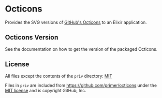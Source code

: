# Octicons

Provides the SVG versions of [GitHub's Octicons][octicons] to an Elixir application.

## Octicons Version

See the documentation on how to get the version of the packaged Octicons.

## License

All files except the contents of the `priv` directory: [MIT](LICENSE.md)

Files in `priv` are included from https://github.com/primer/octicons under the [MIT license][octicons-license] and is copyright GitHub, Inc.

[octicons]: https://octicons.github.com/
[octicons-license]: https://github.com/primer/octicons/blob/master/LICENSE

